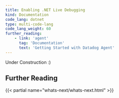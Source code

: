 ```yaml
---
title: Enabling .NET Live Debugging
kind: Documentation
code_lang: dotnet
type: multi-code-lang
code_lang_weight: 60
further_reading:
    - link: 'agent'
      tag: 'Documentation'
      text: 'Getting Started with Datadog Agent'
---
```


<div class="alert alert-warning">
Under Construction :)
</div>

## Further Reading

{{< partial name="whats-next/whats-next.html" >}}
